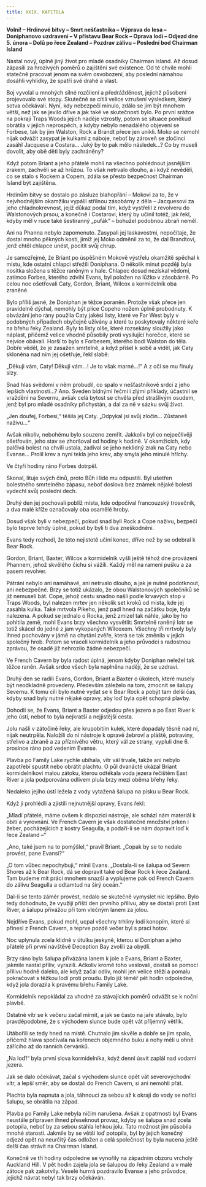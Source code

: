 ```yaml
---
title: XXIX. KAPITOLA
---
```


**Volní! – Hrdinové bitvy – Smrt nešťastníka – Výprava do lesa – Doniphanovo uzdravení – V přístavu Bear Rock – Oprava lodi – Odjezd dne 5. února – Dolů po řece Zealand – Pozdrav zálivu – Poslední bod Chairman Island**

Nastal nový, úplně jiný život pro mladé osadníky Chairman Island. Až dosud zápasili za hrozivých poměrů o zajištění své existence. Od té chvíle mohli statečně pracovat jenom na svém osvobození, aby poslední námahou dosáhli vyhlídky, že spatří své drahé a vlast.

Boj vyvolal u mnohých silné rozčilení a předrážděnost, jejichž působení projevovalo své stopy. Skutečně se cítili velice vzrušení výsledkem, který sotva očekávali. Nyní, kdy nebezpečí minulo, zdálo se jim být mnohem větší, než jak se jevilo dříve a jak také ve skutečnosti bylo. Po první srážce na pokraji Traps Woods jejich naděje vzrostly, potom se situace poněkud obrátila v jejich neprospěch, a kdyby nebylo nenadálého objevení se Forbese, tak by jim Walston, Rock a Brandt přece jen unikli. Moko se nemohl nijak odvážit zasypat je kulkami z náboje, neboť by zároveň se zločinci zasáhl Jacquese a Costara… Jaký by to pak mělo následek…? Co by museli dovolit, aby obě děti byly zachráněny?

Když potom Briant a jeho přátelé mohli na všechno pohlédnout jasnějším zrakem, zachvěli se až hrůzou. To však netrvalo dlouho, a i když nevěděli, co se stalo s Rockem a Copem, zdála se přesto bezpečnost Chairman Island být zajištěna.

Hrdinům bitvy se dostalo po zásluze blahopřání – Mokovi za to, že v nejvhodnějším okamžiku vypálil střílnou zásobárny z děla – Jacquesovi za jeho chladnokrevnost, jejíž důkaz podal tím, když vystřelil z revolveru do Walstonových prsou, a konečně i Costarovi, který by učinil totéž, jak řekl, kdyby měl v ruce také šestiranný „pufák“ – bohužel podobnou zbraň neměl.

Ani na Phanna nebylo zapomenuto. Zasypali jej laskavostmi, nepočítaje, že dostal mnoho pěkných kostí, jimiž jej Moko odměnil za to, že dal Brandtovi, jenž chtěl chlapce unést, pocítit svůj chrup.

Je samozřejmé, že Briant po úspěšném Mokově výstřelu okamžitě spěchal k místu, kde ostatní chlapci střežili Doniphana. O několik minut později byla nosítka složena s těžce raněným v hale. Chlapec dosud nezískal vědomí, zatímco Forbes, kterého zdvihl Evans, byl položen na lůžko v zásobárně. Po celou noc ošetřovali Caty, Gordon, Briant, Wilcox a kormidelník oba zraněné.

Bylo příliš jasné, že Doniphan je těžce poraněn. Protože však přece jen pravidelně dýchal, nemohly být plíce Copeho nožem úplně probodnuty. K obvázání jeho rány použila Caty jakési listy, které ve Far West byly v podobných případech obyčejně užívány a které tu poskytovaly některé keře na břehu řeky Zealand. Byly to listy olše, které rozsekány sloužily jako náplast, přičemž velice vhodně působily proti vysilující horečce, které se nejvíce obávali. Horší to bylo s Forbesem, kterého bodl Walston do těla. Dobře věděl, že je zasažen smrtelně, a když přišel k sobě a viděl, jak Caty skloněna nad ním jej ošetřuje, řekl slabě:

„Děkuji vám, Caty! Děkuji vám…! Je to však marné…!“ A z očí se mu řinuly slzy.

Snad hlas svědomí v něm probudil, co spalo v nešťastníkově srdci z jeho lepších vlastností…? Ano. Sveden bídnými řečmi i zlými příklady, účastnil se vraždění na Severnu, avšak celá bytost se chvěla před strašlivým osudem, jenž byl pro mladé osadníky přichystán, a dal za ně v sázku svůj život.

„Jen doufej, Forbesi,“ těšila jej Caty. „Odpykal jsi svůj zločin… Zůstaneš naživu…“

Avšak nikoliv, nebohému bylo souzeno zemřít. Jakkoliv byl co nejpečlivěji ošetřován, jeho stav se zhoršoval od hodiny k hodině. V okamžicích, kdy palčivá bolest na chvíli ustala, zadíval se jeho neklidný zrak na Caty nebo Evanse… Prolil krev a nyní tekla jeho krev, aby smyla jeho minulé hříchy.

Ve čtyři hodiny ráno Forbes dotrpěl.

Skonal, lituje svých činů, proto Bůh i lidé mu odpustili. Byl ušetřen bolestného smrtelného zápasu, neboť doslova bez známek nějaké bolesti vydechl svůj poslední dech.

Druhý den jej pochovali poblíž místa, kde odpočíval francouzský trosečník, a dva malé kříže označovaly oba osamělé hroby.

Dosud však byli v nebezpečí, pokud snad byli Rock a Cope naživu, bezpečí bylo teprve tehdy úplné, pokud by byli ti dva zneškodněni.

Evans tedy rozhodl, že této nejistotě učiní konec, dříve než by se odebral k Bear Rock.

Gordon, Briant, Baxter, Wilcox a kormidelník vyšli ještě téhož dne provázeni Phannem, jehož skvělého čichu si vážili. Každý měl na rameni pušku a za pasem revolver.

Pátrání nebylo ani namáhavé, ani netrvalo dlouho, a jak je nutné podotknout, ani nebezpečné. Brzy se totiž ukázalo, že obou Walstonových společníků se již nemuseli bát. Cope, jehož cestu snadno našli podle krvavých stop v Traps Woods, byl nalezen mrtev jen několik set kroků od místa, kde jej zasáhla kulka. Také mrtvola Pikeho, jenž padl hned na začátku boje, byla nalezena. A pokud se jednalo o Rocka, jenž zmizel tak náhle, jako by ho pohltila země, mohl Evans brzy všechno vysvětlit: Smrtelně raněný lotr se totiž skácel do jedné z jam vykopaných Wilcoxem. Všechny tři mrtvoly byly ihned pochovány v jámě na chytání zvěře, která se tak změnila v jejich společný hrob. Potom se vraceli kormidelník a jeho průvodci s radostnou zprávou, že osadě již nehrozilo žádné nebezpečí.

Ve French Cavern by byla radost úplná, jenom kdyby Doniphan neležel tak těžce raněn. Avšak srdce všech byla naplněna nadějí, že se uzdraví.

Druhý den se radili Evans, Gordon, Briant a Baxter o úkolech, které musely být neodkladně provedeny. Především záleželo na tom, zmocnit se šalupy Severnu. K tomu cíli bylo nutné vydat se k Bear Rock a pobýt tam delší čas, kdyby snad byly nutné nějaké opravy, aby loď byla opět schopná plavby.

Dohodli se, že Evans, Briant a Baxter odjedou přes jezero a po East River k jeho ústí, neboť to byla nejkratší a nejjistější cesta.

Jolu našli v zátočině řeky, ale krupobitím kulek, které dopadaly těsně nad ní, nijak neutrpěla. Naložili do ní nástroje k opravě žebroví a pláště, potraviny, střelivo a zbraně a za příznivého větru, který vál ze strany, vypluli dne 6. prosince ráno pod vedením Evanse.

Plavba po Family Lake rychle ubíhala, vítr vál trvale, takže ani nebylo zapotřebí spustit nebo obrátit plachtu. O půl dvanácté ukázal Briant kormidelníkovi malou zátoku, kterou odtékala voda jezera řečištěm East River a jola podporována odlivem plula brzy mezi oběma břehy řeky.

Nedaleko jejího ústí ležela z vody vytažená šalupa na písku u Bear Rock.

Když ji prohlédli a zjistili nejnutnější opravy, Evans řekl:

„Mladí přátelé, máme ovšem k dispozici nástroje, ale schází nám materiál k obití a vyrovnání. Ve French Cavern je však dostatečné množství prken i žeber, pocházejících z kostry Seagulla, a podaří-li se nám dopravit loď k řece Zealand –“

„Ano, také jsem na to pomýšlel,“ pravil Briant. „Copak by se to nedalo provést, pane Evansi?“

„O tom vůbec nepochybuji,“ mínil Evans. „Dostala-li se šalupa od Severn Shores až k Bear Rock, dá se dopravit také od Bear Rock k řece Zealand. Tam budeme mít práci mnohem snazší a vyplujeme pak od French Cavern do zálivu Seagulla a odtamtud na širý oceán.“

Dal-li se tento záměr provést, nedalo se skutečně vymyslet nic lepšího. Bylo tedy dohodnuto, že využijí příští den prvního přílivu, aby se dostali proti East River, a šalupu přivážou při tom vlečným lanem za jolou.

Nejdříve Evans, pokud mohl, ucpal všechny trhliny lodi konopím, které si přinesl z French Cavern, a teprve pozdě večer byl s prací hotov.

Noc uplynula zcela klidně v útulku jeskyně, kterou si Doniphan a jeho přátelé při první návštěvě Deception Bay zvolili za obydlí.

Brzy ráno byla šalupa přivázána lanem k jole a Evans, Briant a Baxter, jakmile nastal příliv, vyrazili. Ačkoliv kromě toho veslovali, dostali se pomocí přílivu hodně daleko, ale když začal odliv, mohli jen velice stěží a pomalu pokračovat s těžkou lodí proti proudu. Bylo již téměř pět hodin odpoledne, když jola dorazila k pravému břehu Family Lake.

Kormidelník nepokládal za vhodné za stávajících poměrů odvážit se k noční plavbě.

Ostatně vítr se k večeru začal mírnit, a jak se často na jaře stávalo, bylo pravděpodobné, že s východem slunce bude opět vát příjemný větřík.

Utábořili se tedy hned na místě. Chutnalo jim skvěle a dobře se jim spalo, přičemž hlava spočívala na kořenech objemného buku a nohy měli u ohně zářícího až do ranních červánků.

„Na loď!“ byla první slova kormidelníka, když denní úsvit zaplál nad vodami jezera.

Jak se dalo očekávat, začal s východem slunce opět vát severovýchodní vítr, a lepší směr, aby se dostali do French Cavern, si ani nemohli přát.

Plachta byla napnuta a jola, táhnoucí za sebou až k okraji do vody se nořící šalupu, se obrátila na západ.

Plavba po Family Lake nebyla ničím narušena. Avšak z opatrnosti byl Evans neustále připraven ihned přeseknout provaz, kdyby se šalupa snad zcela potopila, neboť by za sebou stáhla lehkou jolu. Tato možnost jim působila mnohé starosti. Jakmile by se větší loď potopila, byl by jejich konečný odjezd opět na neurčitý čas odložen a celá společnost by byla nucena ještě delší čas strávit na Chairman Island.

Konečně ve tři hodiny odpoledne se vynořily na západním obzoru vrcholy Auckland Hill. V pět hodin zajela jola se šalupou do řeky Zealand a v malé zátoce pak zakotvily. Veselé hurrrá pozdravilo Evanse a jeho průvodce, jejichž návrat nebyl tak brzy očekáván.
